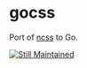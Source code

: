 gocss
=====
Port of [ncss] to Go.

[ncss]: http://kurakin.github.com/ncss

[![Still Maintained](http://stillmaintained.com/kurakin/backup.png)](http://stillmaintained.com/kurakin/gocss)
